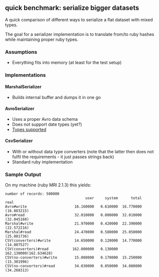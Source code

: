 ## quick benchmark: serialize bigger datasets

A quick comparison of different ways to serialize a flat dataset with
mixed types.

The goal for a serializer implementation is to translate from/to ruby
hashes while maintaining proper ruby types.

### Assumptions

* Everything fits into memory (at least for the test setup)

### Implementations

#### MarshalSerializer

* Builds internal buffer and dumps it in one go

#### AvroSerializer

* Uses a proper Avro data schema
* Does not support date types (yet?)
* [Types supported](https://avro.apache.org/docs/1.7.7/spec.html#schema_primitive)

#### CsvSerializer

* With or without data type converters (note that the latter then does
  not fulfil the requirements - it just passes strings back)
* Standard ruby implementation

### Sample Output

On my machine (ruby MRI 2.1.3) this yields:
```
number of records: 500000
                                     user     system      total
real
Avro#write                      16.160000   0.610000  16.770000 (16.803215)
Avro#read                       32.010000   0.000000  32.010000 (32.045160)
Marshal#write                   21.970000   0.420000  22.390000 (22.572216)
Marshal#read                    24.470000   0.580000  25.050000 (25.081736)
CSV(converters)#write           14.650000   0.120000  14.770000 (14.807527)
CSV(converters)#read           162.000000   0.130000 162.130000(162.634628)
CSV(no-converters)#write        15.080000   0.170000  15.250000 (15.301996)
CSV(no-converters)#read         34.030000   0.050000  34.080000 (34.268313)
```
